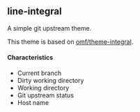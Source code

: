 ## line-integral

A simple git upstream theme.

This theme is based on [omf/theme-integral](https://github.com/oh-my-fish/theme-integral).

#### Characteristics

* Current branch
* Dirty working directory
* Working directory
* Git upstream status
* Host name
